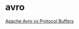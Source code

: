 # avro
[Apache Avro vs Protocol Buffers](https://www.slideshare.net/seiyamizuno35/serialization-systems)